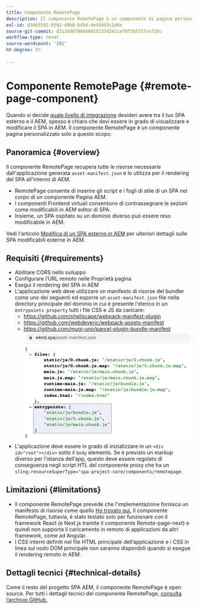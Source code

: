 ```yaml
---
title: Componente RemotePage
description: Il componente RemotePage è un componente di pagina personalizzato per la modifica del SPA React remoto in AEM.
exl-id: d3465592-0392-49b0-b49d-de93983c1d6e
source-git-commit: d213dd0788e66015237d241caf0f3b5737ce725c
workflow-type: tm+mt
source-wordcount: '392'
ht-degree: 2%

---
```


# Componente RemotePage {#remote-page-component}

Quando si decide [quale livello di integrazione](/help/implementing/developing/headful-headless.md) desideri avere tra il tuo SPA esterno e il AEM, spesso è chiaro che devi essere in grado di visualizzare e modificare il SPA in AEM. Il componente RemotePage è un componente pagina personalizzato solo a questo scopo.

## Panoramica {#overview}

Il componente RemotePage recupera tutte le risorse necessarie dall&#39;applicazione generata `asset-manifest.json` e lo utilizza per il rendering del SPA all&#39;interno di AEM.

* RemotePage consente di inserire gli script e i fogli di stile di un SPA nel corpo di un componente Pagina AEM.
* I componenti Frontend virtuali consentono di contrassegnare le sezioni come modificabili in AEM editor di SPA.
* Insieme, un SPA ospitato su un dominio diverso può essere reso modificabile in AEM.

Vedi l&#39;articolo [Modifica di un SPA esterno in AEM](editing-external-spa.md) per ulteriori dettagli sulle SPA modificabili esterne in AEM.

## Requisiti {#requirements}

* Abilitare CORS nello sviluppo
* Configurare l’URL remoto nelle Proprietà pagina
* Esegui il rendering del SPA in AEM
* L&#39;applicazione web deve utilizzare un manifesto di risorse del bundler come uno dei seguenti ed esporre un `asset-manifest.json` file nella directory principale del dominio in cui è presente l&#39;elenco in un `entrypoints property` tutti i file CSS e JS da caricare:
   * https://github.com/shellscape/webpack-manifest-plugin
   * https://github.com/webdeveric/webpack-assets-manifest
   * https://github.com/mugi-uno/parcel-plugin-bundle-manifest
      ![esempio di proprietà entrypoints](assets/asset-manifest-entrypoints.png)
* L&#39;applicazione deve essere in grado di inizializzare in un `<div id="root"></div>` sotto il `body` elemento. Se è previsto un markup diverso per l’istanza dell’app, questo deve essere regolato di conseguenza negli script HTL del componente proxy che ha un `sling:resourceSuperType="spa-project-core/components/remotepage`.

## Limitazioni {#limitations}

* Il componente RemotePage prevede che l&#39;implementazione fornisca un manifesto di risorse come quello [Ho trovato qui.](https://github.com/shellscape/webpack-manifest-plugin) Il componente RemotePage, tuttavia, è stato testato solo per funzionare con il framework React (e Next.js tramite il componente Remote-page-next) e quindi non supporta il caricamento in remoto di applicazioni da altri framework, come ad Angular.
* I CSS interni definiti nel file HTML principale dell’applicazione e i CSS in linea sul nodo DOM principale non saranno disponibili quando si esegue il rendering remoto in AEM.

## Dettagli tecnici {#technical-details}

Come il resto del progetto SPA AEM, il componente RemotePage è open source. Per tutti i dettagli tecnici del componente RemotePage, [consulta l’archivio GitHub.](https://github.com/adobe/aem-spa-project-core/tree/master/ui.apps/src/main/content/jcr_root/apps/spa-project-core/components/remotepage)
